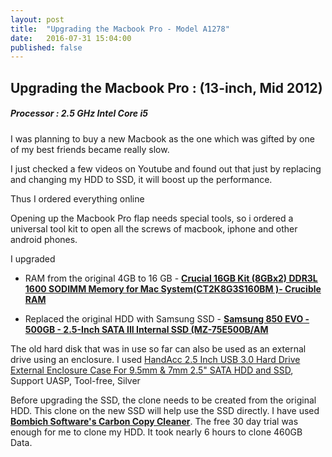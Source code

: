 ```yaml
---
layout: post
title:  "Upgrading the Macbook Pro - Model A1278"
date:   2016-07-31 15:04:00
published: false
---
```


## Upgrading the Macbook Pro : (13-inch, Mid 2012)
##### Processor : 2.5 GHz Intel Core i5
I was planning to buy a new Macbook as the one which was gifted by one of my best friends became really slow.

I just checked a few videos on Youtube and found out that just by replacing and changing my HDD to SSD, it will boost up the performance.

Thus I ordered everything online

Opening up the Macbook Pro flap needs special tools, so i ordered a universal tool kit to open all the screws of macbook, iphone and other android phones.

I upgraded
 *   RAM from the original 4GB to 16 GB - [**Crucial 16GB Kit (8GBx2) DDR3L 1600 SODIMM Memory for Mac System(CT2K8G3S160BM )- Crucible RAM**](https://www.amazon.com/gp/product/B008LTBJFW/ref=od_aui_detailpages01?ie=UTF8&psc=1)

 *  Replaced the original HDD with Samsung SSD - [**Samsung 850 EVO - 500GB - 2.5-Inch SATA III Internal SSD (MZ-75E500B/AM**](https://www.amazon.com/gp/product/B00OBRE5UE/ref=od_aui_detailpages01?ie=UTF8&psc=1)

The old hard disk that was in use so far can also be used as an external drive using an enclosure. I used
[HandAcc 2.5 Inch USB 3.0 Hard Drive External Enclosure Case For 9.5mm & 7mm 2.5" SATA HDD and SSD](https://www.amazon.com/gp/product/B015P98F8E/ref=od_aui_detailpages01?ie=UTF8&psc=1), Support UASP, Tool-free, Silver


Before upgrading the SSD, the clone needs to be created from the original HDD. This clone on the new SSD will help use the SSD directly. I have used [**Bombich Software's Carbon Copy Cleaner**](https://bombich.com/). The free 30 day trial was enough for me to clone my HDD. It took nearly 6 hours to clone 460GB Data.
